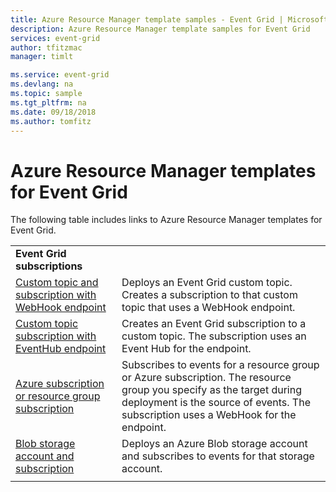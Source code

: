 ```yaml
---
title: Azure Resource Manager template samples - Event Grid | Microsoft Docs
description: Azure Resource Manager template samples for Event Grid
services: event-grid
author: tfitzmac
manager: timlt

ms.service: event-grid
ms.devlang: na
ms.topic: sample
ms.tgt_pltfrm: na
ms.date: 09/18/2018
ms.author: tomfitz
---
```

# Azure Resource Manager templates for Event Grid

The following table includes links to Azure Resource Manager templates for Event Grid.

| | |
|-|-|
|**Event Grid subscriptions**||
| [Custom topic and subscription with WebHook endpoint](https://github.com/Azure/azure-quickstart-templates/tree/master/101-event-grid)| Deploys an Event Grid custom topic. Creates a subscription to that custom topic that uses a WebHook endpoint. |
| [Custom topic subscription with EventHub endpoint](https://github.com/Azure/azure-quickstart-templates/tree/master/101-event-grid-event-hubs-handler)| Creates an Event Grid subscription to a custom topic. The subscription uses an Event Hub for the endpoint. |
| [Azure subscription or resource group subscription](https://github.com/Azure/azure-quickstart-templates/tree/master/101-event-grid-resource-events-to-webhook)| Subscribes to events for a resource group or Azure subscription. The resource group you specify as the target during deployment is the source of events. The subscription uses a WebHook for the endpoint. |
| [Blob storage account and subscription](https://github.com/Azure/azure-quickstart-templates/tree/master/101-event-grid-subscription-and-storage)| Deploys an Azure Blob storage account and subscribes to events for that storage account. |
| | |
